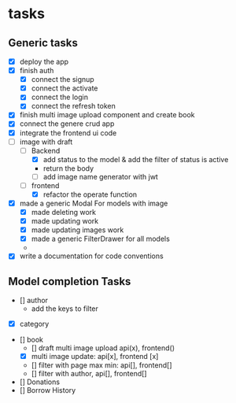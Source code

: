 
# tasks


## Generic tasks

- [x] deploy the app
- [x] finish auth
  - [x] connect the signup
  - [x] connect the activate
  - [x] connect the login
  - [x] connect the refresh token
- [x] finish multi image upload component and create book
- [x] connect the genere crud app
- [x] integrate the frontend ui code
- [ ] image with draft
  - [ ] Backend
    - [x] add status to the model & add the filter of status is active
    - return the body
    - [ ] add image name generator with jwt
  - [ ] frontend
    - [x] refactor the operate function
- [x] made a generic Modal For models with image
  - [x] made deleting work
  - [x] made updating work
  - [x] made updating images work
  - [x] made a generic FilterDrawer for all models
  - 
- [x] write a documentation for code conventions
  
## Model completion Tasks
- [] author
  - add the keys to filter
- [x] category
- [] book
  - [] draft multi image upload api(x), frontend()
  - [x] multi image update:   api[x], frontend [x]
  - [] filter with page max min: api[], frontend[]
  - [] filter with author, api[], frontend[]
- [] Donations
- [] Borrow History